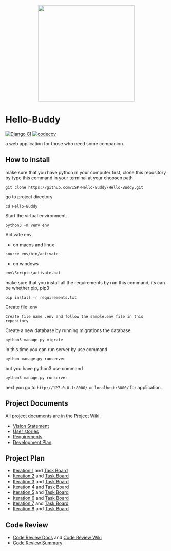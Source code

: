 <p align="center"><img src='https://user-images.githubusercontent.com/92836354/204365674-a3b8e4c0-39a0-46d3-a4c3-9cf105bd6f2a.png' width=300></p>


# Hello-Buddy
[![Django CI](https://github.com/ISP-Hello-Buddy/Hello-Buddy/actions/workflows/django.yml/badge.svg)](https://github.com/ISP-Hello-Buddy/Hello-Buddy/actions/workflows/django.yml) [![codecov](https://codecov.io/gh/ISP-Hello-Buddy/Hello-Buddy/branch/main/graph/badge.svg?token=CKHG7U406C)](https://codecov.io/gh/ISP-Hello-Buddy/Hello-Buddy)

a web application for those who need some companion.

## How to install 
make sure that you have python in your computer
first, clone this repository by type this command in your terminal at your choosen path
```
git clone https://github.com/ISP-Hello-Buddy/Hello-Buddy.git
```
go to project directory
```
cd Hello-Buddy
```

Start the virtual environment.
``` 
python3 -m venv env
```

Activate env
- on macos and linux
```
source env/bin/activate 
```
- on windows
```
env\Scripts\activate.bat
```

make sure that you install all the requirements by run this command, its can be whether pip, pip3
```
pip install -r requirements.txt
```

Create file .env
``` 
Create file name .env and follow the sample.env file in this repository 
```

Create a new database by running migrations the database.
```
python3 manage.py migrate
```
In this time you can run server by use command 
```
python manage.py runserver
```
but you have python3 use command
```
python3 manage.py runserver
```
next you go to `http://127.0.0.1:8000/` or `localhost:8000/` for application.

## Project Documents

All project documents are in the [Project Wiki](../../wiki/Home).

- [Vision Statement](../../wiki/Vision%20Statement)
- [User stories](../../wiki/User%20stories)
- [Requirements](../../wiki/Requirements)
- [Development Plan](../../wiki/Development%20Plan)

## Project Plan
- [Iteration 1](../../wiki/Iteration%201) and [Task Board](https://github.com/orgs/ISP-Hello-Buddy/projects/1/views/5)
- [Iteration 2](../../wiki/Iteration%202) and [Task Board](https://github.com/orgs/ISP-Hello-Buddy/projects/1/views/6)
- [Iteration 3](../../wiki/Iteration%203) and [Task Board](https://github.com/orgs/ISP-Hello-Buddy/projects/1/views/7)
- [Iteration 4](../../wiki/Iteration%204) and [Task Board](https://github.com/orgs/ISP-Hello-Buddy/projects/1/views/8)
- [Iteration 5](../../wiki/Iteration%205) and [Task Board](https://github.com/orgs/ISP-Hello-Buddy/projects/1/views/9)
- [Iteration 6](../../wiki/Iteration%206) and [Task Board](https://github.com/orgs/ISP-Hello-Buddy/projects/1/views/10)
- [Iteration 7](../../wiki/Iteration%207) and [Task Board](https://github.com/orgs/ISP-Hello-Buddy/projects/1/views/11)
- [Iteration 8](../../wiki/Iteration%208) and [Task Board](https://github.com/orgs/ISP-Hello-Buddy/projects/1/views/12)

## Code Review
- [Code Review Docs](https://docs.google.com/document/d/1RFhCYMuJuZ3QQoBI4gucfbdxvh8CyPY8-IAQZVW8HFE/edit#) and [Code Review Wiki](../../wiki/Code%20Review)
- [Code Review Summary](https://docs.google.com/document/d/1nu7uUv_mmL0KtEfbb8aDok8sVXAqvJvsyUHIno5fWPY/edit)

